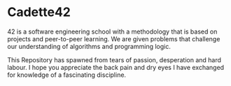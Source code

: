 # Cadette42

42 is a software engineering school with a methodology that is based on projects and peer-to-peer learning. We are given problems that challenge our understanding of algorithms and programming logic.

This Repository has spawned from tears of passion, desperation and hard labour.
I hope you appreciate the back pain and dry eyes I have exchanged for knowledge of a fascinating discipline.

